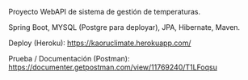 Proyecto WebAPI de sistema de gestión de temperaturas.

Spring Boot, MYSQL (Postgre para deployar), JPA, Hibernate, Maven.

Deploy (Heroku): https://kaoruclimate.herokuapp.com/

Prueba / Documentación (Postman): https://documenter.getpostman.com/view/11769240/T1LFoqsu
